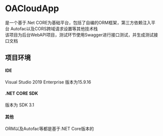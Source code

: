 # OACloudApp<br/>
<p>是一个基于.Net CORE为基础平台，包括了自编的ORM框架，第三方依赖注入平台 Autofac以及CORS跨域请求设置等其他技术栈<br/>
该项目为后台WebAPI项目，测试环节使用Swagger进行接口测试，并生成测试接口文档<br/></p>

## 项目环境
<p>
  <h4>IDE</h4>
  Visual Studio 2019 Enterprise 版本为15.9.16
  <h4>.NET CORE SDK</h4>
  版本为 SDK 3.1
  <h4>其他</h4>
  ORM以及Autofac等都是基于.NET Core版本的
</p>
